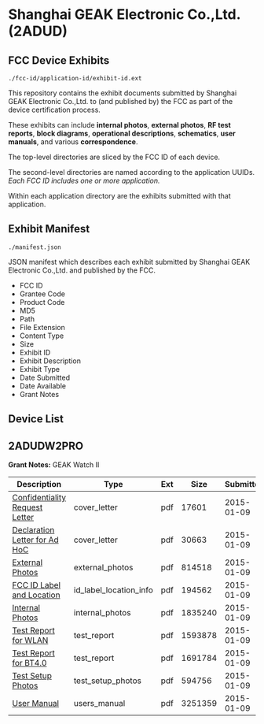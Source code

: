 # Shanghai GEAK Electronic Co.,Ltd. (2ADUD)
## FCC Device Exhibits

```
./fcc-id/application-id/exhibit-id.ext
```

This repository contains the exhibit documents submitted by Shanghai GEAK Electronic Co.,Ltd. to (and published by) the FCC as part of the device certification process.

These exhibits can include **internal photos**, **external photos**, **RF test reports**, **block diagrams**, **operational descriptions**, **schematics**, **user manuals**, and various **correspondence**.

The top-level directories are sliced by the FCC ID of each device.

The second-level directories are named according to the application UUIDs. *Each FCC ID includes one or more application.*

Within each application directory are the exhibits submitted with that application. 

## Exhibit Manifest

```
./manifest.json
```

JSON manifest which describes each exhibit submitted by Shanghai GEAK Electronic Co.,Ltd. and published by the FCC.

- FCC ID
- Grantee Code
- Product Code
- MD5
- Path
- File Extension
- Content Type
- Size
- Exhibit ID
- Exhibit Description
- Exhibit Type
- Date Submitted
- Date Available
- Grant Notes

## Device List
## 2ADUDW2PRO
**Grant Notes:** GEAK Watch II

| Description | Type | Ext | Size | Submitted | Available |
| ----------- | ---- | --- | ---- | --------- | --------- |
| [Confidentiality Request Letter](2ADUDW2PRO/656f85df4221b487533af421fe9b586a/2495381.pdf) | cover_letter | pdf | 17601 | 2015-01-09 | 2015-01-09 |
| [Declaration Letter for Ad HoC](2ADUDW2PRO/656f85df4221b487533af421fe9b586a/2495382.pdf) | cover_letter | pdf | 30663 | 2015-01-09 | 2015-01-09 |
| [External Photos](2ADUDW2PRO/656f85df4221b487533af421fe9b586a/2495383.pdf) | external_photos | pdf | 814518 | 2015-01-09 | 2015-01-09 |
| [FCC ID Label and Location](2ADUDW2PRO/656f85df4221b487533af421fe9b586a/2495385.pdf) | id_label_location_info | pdf | 194562 | 2015-01-09 | 2015-01-09 |
| [Internal Photos](2ADUDW2PRO/656f85df4221b487533af421fe9b586a/2495384.pdf) | internal_photos | pdf | 1835240 | 2015-01-09 | 2015-01-09 |
| [Test Report for WLAN](2ADUDW2PRO/656f85df4221b487533af421fe9b586a/2495387.pdf) | test_report | pdf | 1593878 | 2015-01-09 | 2015-01-09 |
| [Test Report for BT4.0](2ADUDW2PRO/656f85df4221b487533af421fe9b586a/2495388.pdf) | test_report | pdf | 1691784 | 2015-01-09 | 2015-01-09 |
| [Test Setup Photos](2ADUDW2PRO/656f85df4221b487533af421fe9b586a/2495386.pdf) | test_setup_photos | pdf | 594756 | 2015-01-09 | 2015-01-09 |
| [User Manual](2ADUDW2PRO/656f85df4221b487533af421fe9b586a/2495389.pdf) | users_manual | pdf | 3251359 | 2015-01-09 | 2015-01-09 |
